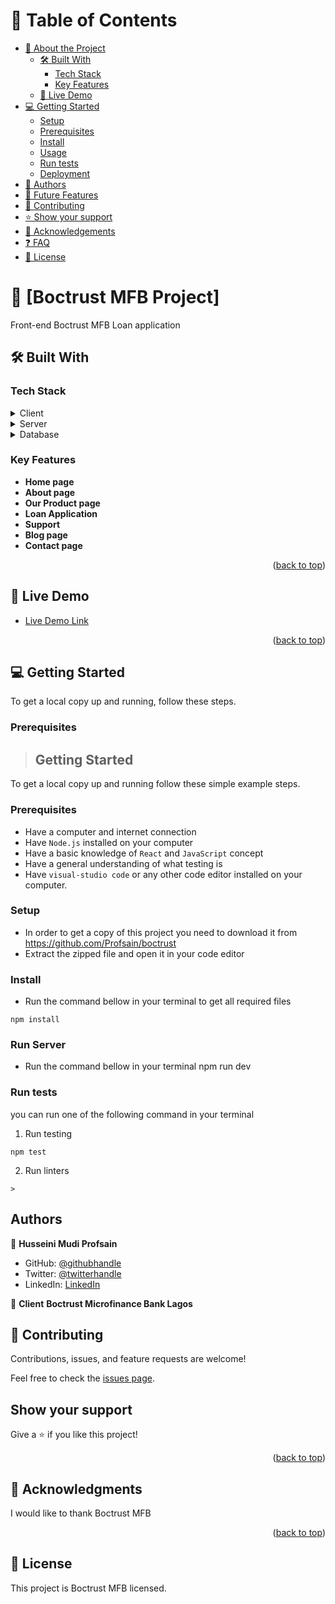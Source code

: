 <!-- TABLE OF CONTENTS -->

# 📗 Table of Contents

- [📖 About the Project](#about-project)
  - [🛠 Built With](#built-with)
    - [Tech Stack](#tech-stack)
    - [Key Features](#key-features)
  - [🚀 Live Demo](#live-demo)
- [💻 Getting Started](#getting-started)
  - [Setup](#setup)
  - [Prerequisites](#prerequisites)
  - [Install](#install)
  - [Usage](#usage)
  - [Run tests](#run-tests)
  - [Deployment](#triangular_flag_on_post-deployment)
- [👥 Authors](#authors)
- [🔭 Future Features](#future-features)
- [🤝 Contributing](#contributing)
- [⭐️ Show your support](#support)
- [🙏 Acknowledgements](#acknowledgements)
- [❓ FAQ](#faq)
- [📝 License](#license)

<!-- PROJECT DESCRIPTION -->

# 📖 [Boctrust MFB Project] <a name="about-project"></a>

Front-end Boctrust MFB Loan application

## 🛠 Built With <a name="built-with"></a>

### Tech Stack <a name="tech-stack"></a>

<details>
  <summary>Client</summary>
  <ul>
    <li><a href="">React</a></li>
  </ul>
</details>

<details>
  <summary>Server</summary>
  <ul>
    <li><a href="#">Node.js</a></li>
  </ul>
</details>

<details>
<summary>Database</summary>
  <ul>
    <li><a href="#">MongoDB</a></li>
  </ul>
</details>

<!-- Features -->

### Key Features <a name="key-features"></a>

- **Home page**
- **About page**
- **Our Product page**
- **Loan Application**
- **Support**
- **Blog page**
- **Contact page**


<p align="right">(<a href="#readme-top">back to top</a>)</p>

<!-- LIVE DEMO -->

## 🚀 Live Demo <a name="live-demo"></a>

- [Live Demo Link](#)

<p align="right">(<a href="#readme-top">back to top</a>)</p>

<!-- GETTING STARTED -->

## 💻 Getting Started <a name="getting-started"></a>

To get a local copy up and running, follow these steps.

### Prerequisites

>## Getting Started
To get a local copy up and running follow these simple example steps.

### Prerequisites
- Have a computer and internet connection
- Have `Node.js` installed on your computer
- Have a basic knowledge of `React` and `JavaScript` concept
- Have a general understanding of what testing is
- Have `visual-studio code` or any other code editor installed on your computer.

### Setup
- In order to get a copy of this project you need to download it from https://github.com/Profsain/boctrust
- Extract the zipped file and open it in your code editor
### Install
- Run the command bellow in your terminal to get all required files
```
npm install
```

### Run Server
- Run the command bellow in your terminal
  npm run dev

### Run tests
you can run one of the following command in your terminal
1. Run testing
```Jest
npm test
```
2. Run linters
```Eslint
> 
```
## Authors

👤 **Husseini Mudi Profsain**

- GitHub: [@githubhandle](https://github.com/Profsain)
- Twitter: [@twitterhandle](https://twitter.com/profsain)
- LinkedIn: [LinkedIn](https://www.linkedin.com/in/profsain)

👤 **Client**
    **Boctrust Microfinance Bank Lagos**
## 🤝 Contributing

Contributions, issues, and feature requests are welcome!

Feel free to check the [issues page](https://github.com/Profsain/boctrust/issues/).

## Show your support

Give a ⭐️ if you like this project!

<p align="right">(<a href="#readme-top">back to top</a>)</p>

<!-- ACKNOWLEDGEMENTS -->

## 🙏 Acknowledgments <a name="acknowledgements"></a>

I would like to thank Boctrust MFB

<p align="right">(<a href="#readme-top">back to top</a>)</p>

## 📝 License

This project is Boctrust MFB licensed. 
